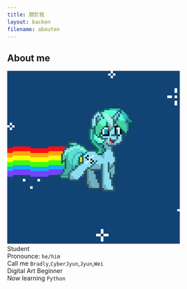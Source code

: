 ```yaml
---
title: 關於我
layout: backen
filename: abouten
--- 
```


## About me
![Pony trot2](img/pony.gif)<br>
Student<br>
Pronounce: `he/him`<br>
Call me `Bradly`,`CyberJyun`,`Jyun`,`Wei`<br>
Digital Art Beginner<br>
Now learning `Python`<br>
